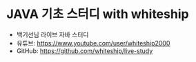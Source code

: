 # JAVA 기초 스터디 with whiteship
* 백기선님 라이브 자바 스터디
* 유튜브: https://www.youtube.com/user/whiteship2000
* GitHub: https://github.com/whiteship/live-study
